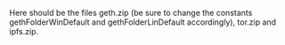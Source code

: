 Here should be the files geth.zip (be sure to change the constants gethFolderWinDefault and gethFolderLinDefault accordingly), tor.zip and ipfs.zip.